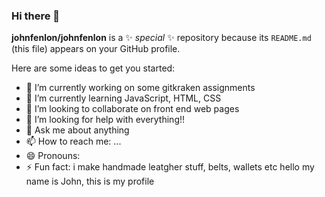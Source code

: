 ### Hi there 👋

**johnfenlon/johnfenlon** is a ✨ _special_ ✨ repository because its `README.md` (this file) appears on your GitHub profile.

Here are some ideas to get you started:

- 🔭 I’m currently working on some gitkraken assignments
- 🌱 I’m currently learning JavaScript, HTML, CSS
- 👯 I’m looking to collaborate on front end web pages
- 🤔 I’m looking for help with everything!!
- 💬 Ask me about anything
- 📫 How to reach me: ...
- 😄 Pronouns:
- ⚡ Fun fact: i make handmade leatgher stuff, belts, wallets etc
  hello my name is John, this is my profile
